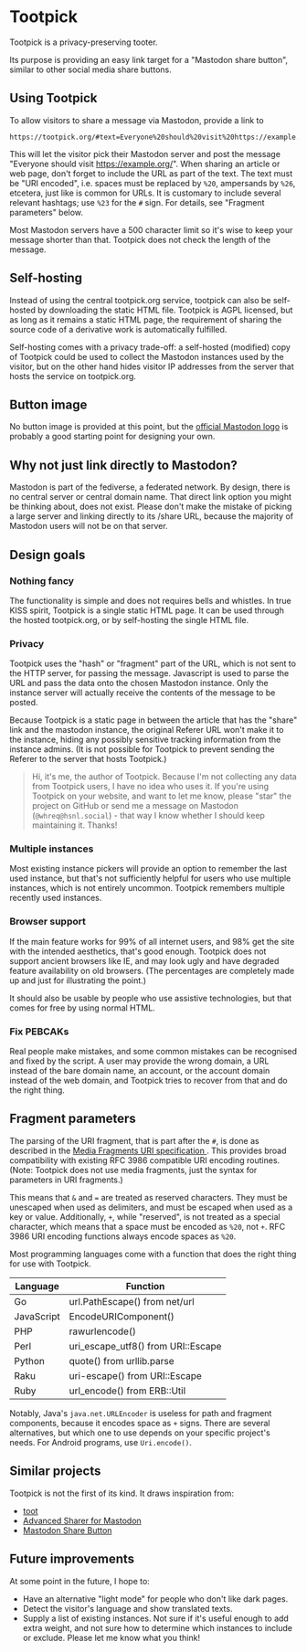 # Tootpick

Tootpick is a privacy-preserving tooter.

Its purpose is providing an easy link target for a "Mastodon share button",
similar to other social media share buttons.

## Using Tootpick

To allow visitors to share a message via Mastodon, provide a link to

```
https://tootpick.org/#text=Everyone%20should%20visit%20https://example.org/
```

This will let the visitor pick their Mastodon server and post the message
"Everyone should visit https://example.org/". When sharing an article or web
page, don't forget to include the URL as part of the text. The text must be
"URI encoded", i.e. spaces must be replaced by `%20`, ampersands by `%26`,
etcetera, just like is common for URLs. It is customary to include several
relevant hashtags; use `%23` for the `#` sign. For details, see "Fragment
parameters" below.

Most Mastodon servers have a 500 character limit so it's wise to keep your
message shorter than that. Tootpick does not check the length of the message.

## Self-hosting

Instead of using the central tootpick.org service, tootpick can also be
self-hosted by downloading the static HTML file. Tootpick is AGPL licensed, but
as long as it remains a static HTML page, the requirement of sharing the source
code of a derivative work is automatically fulfilled.

Self-hosting comes with a privacy trade-off: a self-hosted (modified) copy of
Tootpick could be used to collect the Mastodon instances used by the visitor,
but on the other hand hides visitor IP addresses from the server that hosts the
service on tootpick.org.

## Button image

No button image is provided at this point, but the [official Mastodon logo](https://github.com/mastodon/mastodon/tree/main/app/javascript/images)
is probably a good starting point for designing your own.

## Why not just link directly to Mastodon?

Mastodon is part of the fediverse, a federated network. By design, there is no
central server or central domain name. That direct link option you might be
thinking about, does not exist. Please don't make the mistake of picking a
large server and linking directly to its /share URL, because the majority of
Mastodon users will not be on that server.

## Design goals

### Nothing fancy

The functionality is simple and does not requires bells and whistles. In true
KISS spirit, Tootpick is a single static HTML page. It can be used through
the hosted tootpick.org, or by self-hosting the single HTML file.

### Privacy

Tootpick uses the "hash" or "fragment" part of the URL, which is not sent to
the HTTP server, for passing the message. Javascript is used to parse the URL
and pass the data onto the chosen Mastodon instance. Only the instance server
will actually receive the contents of the message to be posted.

Because Tootpick is a static page in between the article that has the "share"
link and the mastodon instance, the original Referer URL won't make it to the
instance, hiding any possibly sensitive tracking information from the instance
admins. (It is not possible for Tootpick to prevent sending the Referer to the
server that hosts Tootpick.)

> Hi, it's me, the author of Tootpick. Because I'm not collecting any data
> from Tootpick users, I have no idea who uses it. If you're using Tootpick on
> your website, and want to let me know, please "star" the project on GitHub or
> send me a message on Mastodon (`@whreq@hsnl.social`) - that way I know
> whether I should keep maintaining it. Thanks!

### Multiple instances

Most existing instance pickers will provide an option to remember the last used
instance, but that's not sufficiently helpful for users who use multiple
instances, which is not entirely uncommon. Tootpick remembers multiple recently
used instances.

### Browser support

If the main feature works for 99% of all internet users, and 98% get the site
with the intended aesthetics, that's good enough. Tootpick does not support
ancient browsers like IE, and may look ugly and have degraded feature
availability on old browsers. (The percentages are completely made up and just
for illustrating the point.)

It should also be usable by people who use assistive technologies, but that
comes for free by using normal HTML.

### Fix PEBCAKs

Real people make mistakes, and some common mistakes can be recognised and fixed
by the script. A user may provide the wrong domain, a URL instead of the bare
domain name, an account, or the account domain instead of the web domain, and
Tootpick tries to recover from that and do the right thing.

## Fragment parameters

The parsing of the URI fragment, that is part after the `#`, is done as
described in the [Media Fragments URI specification
](https://www.w3.org/TR/media-frags/#processing-name-value-components).
This provides broad compatibility with existing RFC 3986 compatible URI
encoding routines. (Note: Tootpick does not use media fragments, just the
syntax for parameters in URI fragments.)

This means that `&` and `=` are treated as reserved characters. They must be
unescaped when used as delimiters, and must be escaped when used as a key
or value. Additionally, `+`, while "reserved", is not treated as a special
character, which means that a space must be encoded as `%20`, not `+`. RFC 3986
URI encoding functions always encode spaces as `%20`.

Most programming languages come with a function that does the right thing
for use with Tootpick.

| Language   | Function                             |
| ---------- | ------------------------------------ |
| Go         | url.PathEscape() from net/url        |
| JavaScript | EncodeURIComponent()                 |
| PHP        | rawurlencode()                       |
| Perl       | uri\_escape\_utf8() from URI::Escape |
| Python     | quote() from urllib.parse            |
| Raku       | uri-escape() from URI::Escape        |
| Ruby       | url\_encode() from ERB::Util         |

Notably, Java's `java.net.URLEncoder` is useless for path and fragment
components, because it encodes space as `+` signs. There are several
alternatives, but which one to use depends on your specific project's needs.
For Android programs, use `Uri.encode()`.

## Similar projects

Tootpick is not the first of its kind. It draws inspiration from:

- [toot](https://codeberg.org/kytta/toot)
- [Advanced Sharer for Mastodon](https://sharetomastodon.github.io/about/)
- [Mastodon Share Button](https://aly-ve.github.io/Mastodon-share-button/)

## Future improvements

At some point in the future, I hope to:

- Have an alternative "light mode" for people who don't like dark pages.
- Detect the visitor's language and show translated texts.
- Supply a list of existing instances. Not sure if it's useful enough to add
  extra weight, and not sure how to determine which instances to include or
  exclude. Please let me know what you think!
